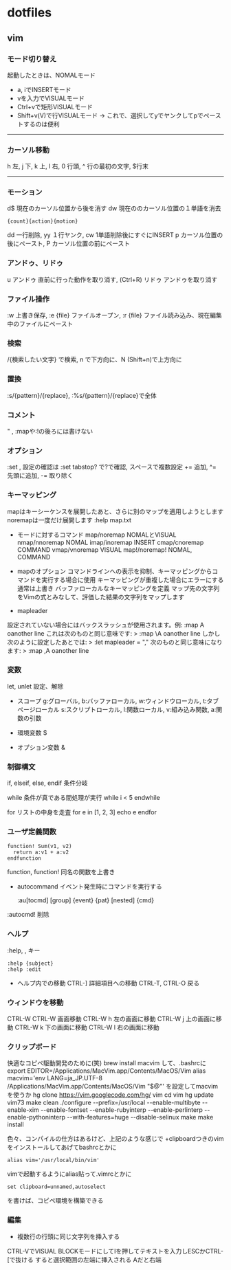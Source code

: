 # dotfiles

## vim

### モード切り替え
起動したときは、NOMALモード
* a, iでINSERTモード
* vを入力でVISUALモード
* Ctrl+vで矩形VISUALモード
* Shift+v(V)で行VISUALモード → これで、選択してyでヤンクしてpでペーストするのは便利

---

### カーソル移動
h 左, j 下, k 上, l 右, 0 行頭, ^ 行の最初の文字, $行末

---

### モーション
d$ 現在のカーソル位置から後を消す
dw 現在ののカーソル位置の１単語を消去

    {count}{action}{motion}

dd 一行削除, yy １行ヤンク,  cw 1単語削除後にすぐにINSERT
p カーソル位置の後にペースト, P カーソル位置の前にペースト

### アンドゥ、リドゥ
u アンドゥ 直前に行った動作を取り消す, <C-R>(Ctrl+R) リドゥ アンドゥを取り消す

### ファイル操作
:w 上書き保存, :e {file} ファイルオープン, :r {file} ファイル読み込み、現在編集中のファイルにペースト

### 検索
/{検索したい文字} で検索, n で下方向に、N (Shift+n)で上方向に

### 置換
:s/{pattern}/{replace}, :%s/{pattern}/{replace}で全体

### コメント
" , :mapや:!の後ろには書けない

### オプション
:set , 設定の確認は :set tabstop? で?で確認, スペースで複数設定
+= 追加, ^= 先頭に追加, -= 取り除く

### キーマッピング
mapはキーシーケンスを展開したあと、さらに別のマップを適用しようとします
noremapは一度だけ展開します
:help map.txt
* モードに対するコマンド
map/noremap NOMALとVISUAL
nmap/nnoremap NOMAL
imap/inoremap INSERT
cmap/cnoremap COMMAND
vmap/vnoremap VISUAL
map!/noremap! NOMAL, COMMAND
* mapのオプション
<slient> コマンドラインへの表示を抑制、キーマッピングからコマンドを実行する場合に使用
<unique> キーマッピングが重複した場合にエラーにする 通常は上書き
<buffer> バッファローカルなキーマッピングを定義
<expr> マップ先の文字列をVimの式とみなして、評価した結果の文字列をマップします

* mapleader

設定されていない場合にはバックスラッシュが使用されます。例:
:map <Leader>A  oanother line<Esc>
これは次のものと同じ意味です: >
:map \A  oanother line<Esc>
しかし次のように設定したあとでは: >
:let mapleader = ","
次のものと同じ意味になります: >
:map ,A  oanother line<Esc>

### 変数
let, unlet 設定、解除

* スコープ
g:グローバル, b:バッファローカル, w:ウィンドウローカル, t:タブページローカル
s:スクリプトローカル, l:関数ローカル, v:組み込み関数, a:関数の引数

* 環境変数
$

* オプション変数
&

### 制御構文

if, elseif, else, endif 条件分岐

while 条件が真である間処理が実行
    while i < 5
    endwhile

for リストの中身を走査
    for e in [1, 2, 3]
      echo e
    endfor

### ユーザ定義関数

    function! Sum(v1, v2)
      return a:v1 + a:v2
    endfunction

function, function! 同名の関数を上書き

* autocommand
イベント発生時にコマンドを実行する

    :au[tocmd] [group] {event} {pat} [nested] {cmd}

:autocmd! 削除

### ヘルプ
:help,  <F1>, <Help> キー

    :help {subject}
    :help :edit

* ヘルプ内での移動
CTRL-] 詳細項目への移動
CTRL-T, CTRL-O 戻る

### ウィンドウを移動

CTRL-W CTRL-W 画面移動
CTRL-W h 左の画面に移動
CTRL-W j 上の画面に移動
CTRL-W k 下の画面に移動
CTRL-W l 右の画面に移動

### クリップボード

快適なコピペ駆動開発のために(笑)
    brew install macvim
して、.bashrcに
    export EDITOR=/Applications/MacVim.app/Contents/MacOS/Vim
    alias macvim='env LANG=ja_JP.UTF-8 /Applications/MacVim.app/Contents/MacOS/Vim "$@"'
を設定してmacvimを使うか
    hg clone https://vim.googlecode.com/hg/ vim
    cd vim
    hg update vim73
    make clean
    ./configure --prefix=/usr/local --enable-multibyte --enable-xim --enable-fontset --enable-rubyinterp --enable-perlinterp --enable-pythoninterp --with-features=huge --disable-selinux
    make
    make install

色々、コンパイルの仕方はあるけど、上記のような感じで +clipboardつきのvimをインストールしてあげてbashrcとかに

    alias vim='/usr/local/bin/vim'

vimで起動するようにalias貼って.vimrcとかに

    set clipboard=unnamed,autoselect

を書けば、コピペ環境を構築できる

### 編集

* 複数行の行頭に同じ文字列を挿入する

CTRL-VでVISUAL BLOCKモードにしてIを押してテキストを入力しESCかCTRL-[で抜ける
すると選択範囲の左端に挿入される Aだと右端


